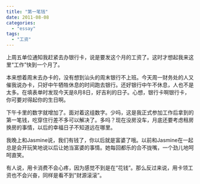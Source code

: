 ```yaml
---
title: "第一笔钱"
date: 2011-08-08
categories: 
  - "essay"
tags: 
  - "工资"
---
```


上周五单位通知我赶紧去办银行卡，说是要发这个月的工资了。这时才想起我来这里“工作”快到一个月了。

本来想着周末去办卡的，没有想到汕头的周末银行不上班。今天周一财务处的人又催我说办卡，只好中午牺牲休息的时间跑去银行。还好银行中午不休息，人也不是太多。在填表单时发现今天是8月8日，好吉利的日子。心想，银行卡啊银行卡，你可要对得起你的生日啊。

下午卡里的数字就增加了。面对着这组数字。少吗，这是我正式参加工作后拿到的第一笔钱，吃穿住行差不多可以解决了。多吗？现在没房没车，月底还要考虑租房换房的事情，以后的幸福日子不知道远在哪里。

我晚上和Jasmine说，我们有钱了，你以后就是富婆了哦。以前和Jasmine在一起总是会开玩笑地说以后让她当富婆的事情。她每回都乐的合不拢嘴，一个劲儿地呵呵直笑。

有人说，用卡消费不会心疼，因为感觉不到是在“花钱”。那么反过来说，用卡领工资也不会兴奋，同样是看不到"财源滚滚”。
